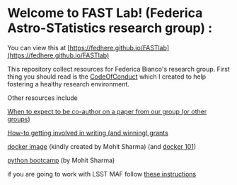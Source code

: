 # Welcome to FAST Lab! (Federica Astro-STatistics research group) :
You can view this at [https://fedhere.github.io/FASTlab](https://fedhere.github.io/FASTlab)

This repository collect resources for Federica Bianco's research group. 
First thing you should read is the [CodeOfConduct](https://fedhere.github.io/FASTlabTeamResources/CodeOfConduct.html) which I created to help fostering a healthy research environment. 



Other resources include 

[When to expect to be co-author on a paper from our group (or other groups)](https://github.com/fedhere/FASTlab/blob/master/Authorship%20matters.md)

[How-to getting involved in writing (and winning) grants]()

[docker image](https://hub.docker.com/r/mohitsharma44/ucsl-image/dockerfile/) (kindly created by Mohit Sharma) (and [docker 101](https://itnext.io/docker-101-fundamentals-the-dockerfile-b33b59d0f14b))

[python bootcamp](https://sharmamohit.com/tutorials/ucsl/) (by Mohit Sharma)

if you are going to work with LSST MAF follow [these instructions](https://docs.google.com/document/d/17qwGkqgDyREQBAXBAymE5iUSjxjwiyFtem_jZnJy5V4/edit)
